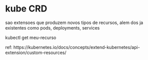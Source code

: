 # kube CRD
<p>sao extensoes que produzem novos tipos de recursos, alem dos ja existentes como pods, deployments, services</p>
<p>kubectl get meu-recurso</p>
<p>ref: https://kubernetes.io/docs/concepts/extend-kubernetes/api-extension/custom-resources/</p>
